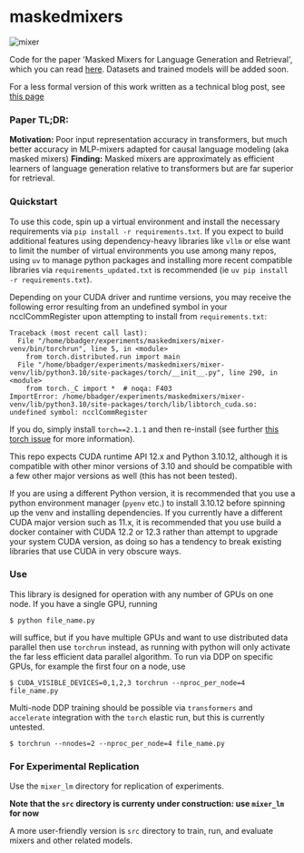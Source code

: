 # maskedmixers

![mixer](cover.png)

Code for the paper 'Masked Mixers for Language Generation and Retrieval', which you can read [here](https://arxiv.org/abs/2409.01482). Datasets and trained models will be added soon.

For a less formal version of this work written as a technical blog post, see [this page](https://blbadger.github.io/smaller-lms.html)

### Paper TL;DR:
**Motivation:** Poor input representation accuracy in transformers, but much better accuracy in MLP-mixers adapted for causal language modeling (aka masked mixers)
**Finding:** Masked mixers are approximately as efficient learners of language generation relative to transformers but are far superior for retrieval.

### Quickstart

To use this code, spin up a virtual environment and install the necessary requirements via `pip install -r requirements.txt`. If you expect to build additional features using dependency-heavy libraries like `vllm` or else want to limit the number of virtual environments you use among many repos, using `uv` to manage python packages and installing more recent compatible libraries via `requirements_updated.txt` is recommended (ie `uv pip install -r requirements.txt`). 

Depending on your CUDA driver and runtime versions, you may receive the following error resulting from an undefined symbol in your ncclCommRegister upon attempting to install from `requirements.txt`:

```
Traceback (most recent call last):
  File "/home/bbadger/experiments/maskedmixers/mixer-venv/bin/torchrun", line 5, in <module>
    from torch.distributed.run import main
  File "/home/bbadger/experiments/maskedmixers/mixer-venv/lib/python3.10/site-packages/torch/__init__.py", line 290, in <module>
    from torch._C import *  # noqa: F403
ImportError: /home/bbadger/experiments/maskedmixers/mixer-venv/lib/python3.10/site-packages/torch/lib/libtorch_cuda.so: undefined symbol: ncclCommRegister
```

If you do, simply install `torch==2.1.1` and then re-install (see further [this torch issue](https://github.com/pytorch/pytorch/issues/119932) for more information).

This repo expects CUDA runtime API 12.x and Python 3.10.12, although it is compatible with other minor versions of 3.10 and should be compatible with a few other major versions as well (this has not been tested). 

If you are using a different Python version, it is recommended that you use a python environment manager (`pyenv` etc.) to install 3.10.12 before spinning up the venv and installing dependencies. If you currently have a different CUDA major version such as 11.x, it is recommended that you use build a docker container with CUDA 12.2 or 12.3 rather than attempt to upgrade your system CUDA version, as doing so has a tendency to break existing libraries that use CUDA in very obscure ways.

### Use

This library is designed for operation with any number of GPUs on one node. If you have a single GPU, running

```
$ python file_name.py
```

will suffice, but if you have multiple GPUs and want to use distributed data parallel then use `torchrun` instead, as running with python will only activate the far less efficient data parallel algorithm. To run via DDP on specific GPUs, for example the first four on a node, use

```
$ CUDA_VISIBLE_DEVICES=0,1,2,3 torchrun --nproc_per_node=4 file_name.py
```

Multi-node DDP training should be possible via `transformers` and `accelerate` integration with the `torch` elastic run, but this is currently untested.

```
$ torchrun --nnodes=2 --nproc_per_node=4 file_name.py
```

### For Experimental Replication

Use the `mixer_lm` directory for replication of experiments.

**Note that the `src` directory is currenty under construction: use `mixer_lm` for now**

A more user-friendly version is `src` directory to train, run, and evaluate mixers and other related models.

